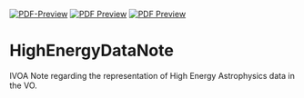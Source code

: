 [![PDF-Preview](https://img.shields.io/badge/Preview-PDF-blue)](../../releases/download/auto-pdf-preview/VOHE-Note-draft.pdf)
[![PDF Preview](https://github.com/ivoa/HighEnergyDataNote/actions/workflows/preview.yml/badge.svg)](https://github.com/ivoa/HighEnergyDataNote/actions/workflows/preview.yml)
[![PDF Preview](https://github.com/ivoa/HighEnergyDataNote/actions/workflows/build.yml/badge.svg)](https://github.com/ivoa/HighEnergyDataNote/actions/workflows/build.yml)

# HighEnergyDataNote
IVOA Note regarding the representation of High Energy Astrophysics data in the VO.
